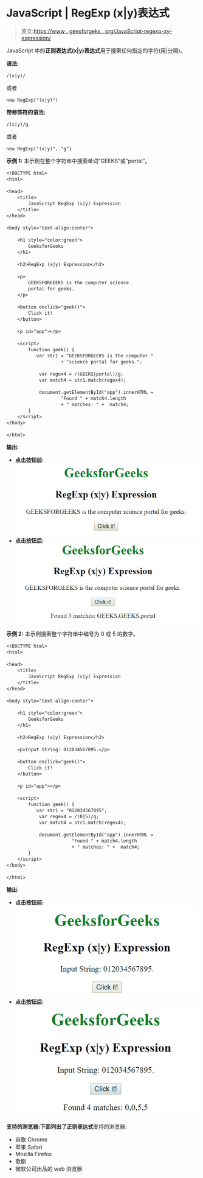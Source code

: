 # JavaScript | RegExp (x|y)表达式

> 原文:[https://www . geesforgeks . org/JavaScript-regexp-xy-expression/](https://www.geeksforgeeks.org/javascript-regexp-xy-expression/)

JavaScript 中的**正则表达式(x|y)表达式**用于搜索任何指定的字符(用|分隔)。

**语法:**

```
/(x|y)/ 
```

或者

```
new RegExp("(x|y)")
```

**带修饰符的语法:**

```
/(x|y)/g 
```

或者

```
new RegExp("(x|y)", "g")
```

**示例 1:** 本示例在整个字符串中搜索单词“GEEKS”或“portal”。

```
<!DOCTYPE html>
<html>

<head>
    <title>
        JavaScript RegExp (x|y) Expression
    </title>    
</head>

<body style="text-align:center">

    <h1 style="color:green">
        GeeksforGeeks
    </h1>

    <h2>RegExp (x|y) Expression</h2>

    <p>
        GEEKSFORGEEKS is the computer science
        portal for geeks.
    </p>

    <button onclick="geek()">
        Click it!
    </button>

    <p id="app"></p>

    <script>
        function geek() {
           var str1 = "GEEKSFORGEEKS is the computer "
                    + "science portal for geeks.";

            var regex4 = /(GEEKS|portal)/g;
            var match4 = str1.match(regex4);

            document.getElementById("app").innerHTML = 
                    "Found " + match4.length
                    + " matches: " +  match4;
        }
    </script>
</body>

</html>
```

**输出:**

*   **点击按钮前:**
    ![xory](img/171e06ecd3ee8c6d7fefbe226c9ac064.png)
*   **点击按钮后:**
    ![xory](img/116657aff77fe0f278dfed93b784fb35.png)

**示例 2:** 本示例搜索整个字符串中编号为 0 或 5 的数字。

```
<!DOCTYPE html>
<html>

<head>
    <title>
        JavaScript RegExp (x|y) Expression
    </title>    
</head>

<body style="text-align:center">

    <h1 style="color:green">
        GeeksforGeeks
    </h1>

    <h2>RegExp (x|y) Expression</h2>

    <p>Input String: 012034567895.</p>

    <button onclick="geek()">
        Click it!
    </button>

    <p id="app"></p>

    <script>
        function geek() {
           var str1 = "012034567895";
            var regex4 = /(0|5)/g;
            var match4 = str1.match(regex4);

            document.getElementById("app").innerHTML = 
                        "Found " + match4.length
                        + " matches: " +  match4;
        }
    </script>
</body>

</html>
```

**输出:**

*   **点击按钮前:**
    ![xory](img/81fae2cf869ebe9b1cc64a489d4db98d.png)
*   **点击按钮后:**
    ![xory](img/a47ab8f5ef934787b0a17fe9997897c0.png)

**支持的浏览器:**下面列出了**正则表达式**支持的浏览器:

*   谷歌 Chrome
*   苹果 Safari
*   Mozilla Firefox
*   歌剧
*   微软公司出品的 web 浏览器